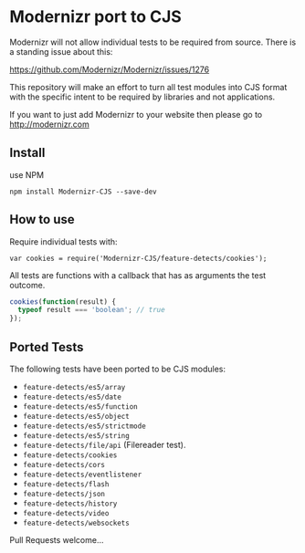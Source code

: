 # Modernizr port to CJS

Modernizr will not allow individual tests to be required from source. There is a standing issue about this:

https://github.com/Modernizr/Modernizr/issues/1276

This repository will make an effort to turn all test modules into CJS format with the specific intent to be required by libraries and not applications.

If you want to just add Modernizr to your website then please go to http://modernizr.com

## Install

use NPM

```shell
npm install Modernizr-CJS --save-dev
```

## How to use

Require individual tests with:

```
var cookies = require('Modernizr-CJS/feature-detects/cookies');
```

All tests are functions with a callback that has as arguments the test outcome.

```js
cookies(function(result) {
  typeof result === 'boolean'; // true
});
```

## Ported Tests

The following tests have been ported to be CJS modules:

* `feature-detects/es5/array`
* `feature-detects/es5/date`
* `feature-detects/es5/function`
* `feature-detects/es5/object`
* `feature-detects/es5/strictmode`
* `feature-detects/es5/string`
* `feature-detects/file/api` (Filereader test).
* `feature-detects/cookies`
* `feature-detects/cors`
* `feature-detects/eventlistener`
* `feature-detects/flash`
* `feature-detects/json`
* `feature-detects/history`
* `feature-detects/video`
* `feature-detects/websockets`

Pull Requests welcome...

